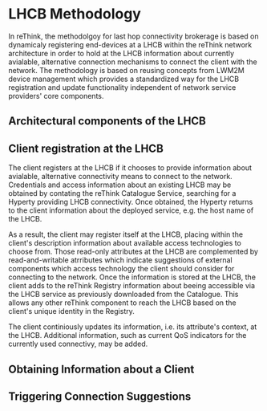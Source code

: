 # LHCB Methodology #

In reThink, the methodolgoy for last hop connectivity brokerage is based on dynamicaly registering end-devices at a LHCB within the reThink network architecture in order to hold at the LHCB information about currently avialable, alternative connection mechanisms to connect the client with the network.  The methodology is based on reusing concepts from LWM2M device management which provides a standardized way for the LHCB registration and update functionality independent of network service providers' core components.


## Architectural components of the LHCB ##

## Client registration at the LHCB ##

The client registers at the LHCB if it chooses to provide information about avialable, alternative connectivity means to connect to the network.
Credentials and access information about an existing LHCB may be obtained by contating the reThink Catalogue Service, searching for a Hyperty providing LHCB connectivity.  Once obtained, the Hyperty returns to the client information about the deployed service, e.g. the host name of the LHCB.

As a result, the client may register itself at the LHCB, placing within the client's description information about available access technologies to choose from.  Those read-only attributes at the LHCB are complemented by read-and-writable atrributes which indicate suggestions of external components which access technology the client should consider for connecting to the network.  Once the information is stored at the LHCB, the client adds to the reThink Registry information about beeing accessible via the LHCB service as previously downloaded from the Catalogue.  This allows any other reThink component to reach the LHCB based on the client's unique identity in the Registry.

The client continiously updates its information, i.e. its attribute's context, at the LHCB.  Additional information, such as current QoS indicators for the currently used connectivy, may be added.

## Obtaining Information about a Client ##


## Triggering Connection Suggestions ##
